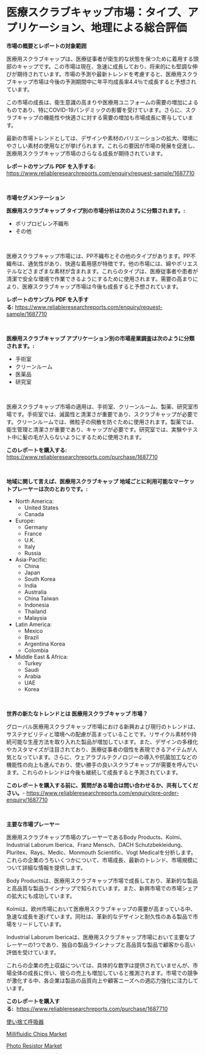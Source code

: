 <p><h1>医療スクラブキャップ市場：タイプ、アプリケーション、地理による総合評価</h1></p><p><strong>市場の概要とレポートの対象範囲</strong></p>
<p><p>医療用スクラブキャップは、医療従事者が衛生的な状態を保つために着用する頭部のキャップです。この市場は現在、急速に成長しており、将来的にも堅調な伸びが期待されています。市場の予測や最新トレンドを考慮すると、医療用スクラブキャップ市場は今後の予測期間中に年平均成長率4.4％で成長すると予想されています。 </p><p>この市場の成長は、衛生意識の高まりや医療用ユニフォームの需要の増加によるものであり、特にCOVID-19パンデミックの影響を受けています。さらに、スクラブキャップの機能性や快適さに対する需要の増加も市場成長に寄与しています。</p><p>最新の市場トレンドとしては、デザインや素材のバリエーションの拡大、環境にやさしい素材の使用などが挙げられます。これらの要因が市場の発展を促進し、医療用スクラブキャップ市場のさらなる成長が期待されています。</p></p>
<p><strong>レポートのサンプル PDF を入手する:</strong> <a href="https://www.reliableresearchreports.com/enquiry/request-sample/1687710">https://www.reliableresearchreports.com/enquiry/request-sample/1687710</a></p>
<p>&nbsp;</p>
<p><strong>市場セグメンテーション</strong></p>
<p><strong>医療用スクラブキャップ タイプ別の市場分析は次のように分類されます。:</strong></p>
<p><ul><li>ポリプロピレン不織布</li><li>その他</li></ul></p>
<p>&nbsp;</p>
<p><p>医療スクラブキャップ市場には、PP不織布とその他のタイプがあります。PP不織布は、通気性があり、快適な着用感が特徴です。他の市場には、綿やポリエステルなどさまざまな素材が含まれます。これらのタイプは、医療従事者や患者が清潔で安全な環境で作業できるようにするために使用されます。需要の高まりにより、医療スクラブキャップ市場は今後も成長すると予想されています。</p></p>
<p><strong>レポートのサンプル PDF を入手する:</strong>&nbsp;<a href="https://www.reliableresearchreports.com/enquiry/request-sample/1687710">https://www.reliableresearchreports.com/enquiry/request-sample/1687710</a></p>
<p>&nbsp;</p>
<p><strong> 医療用スクラブキャップ アプリケーション別の市場産業調査は次のように分類されます。:</strong></p>
<p><ul><li>手術室</li><li>クリーンルーム</li><li>医薬品</li><li>研究室</li></ul></p>
<p>&nbsp;</p>
<p><p>医療スクラブキャップ市場の適用は、手術室、クリーンルーム、製薬、研究室市場です。手術室では、滅菌性と清潔さが重要であり、スクラブキャップが必要です。クリーンルームでは、微粒子の飛散を防ぐために使用されます。製薬では、衛生管理と清潔さが重要であり、キャップが必要です。研究室では、実験やテスト中に髪の毛が入らないようにするために使用されます。</p></p>
<p><strong>このレポートを購入する:</strong>&nbsp; <a href="https://www.reliableresearchreports.com/purchase/1687710">https://www.reliableresearchreports.com/purchase/1687710</a></p>
<p>&nbsp;</p>
<p><strong>地域に関して言えば、医療用スクラブキャップ 地域ごとに利用可能なマーケットプレーヤーは次のとおりです。:</strong></p>
<p><ul>
    <li>
        North America:
        <ul>
            <li>United States</li>
            <li>Canada</li>
        </ul>
    </li>
    <li>
        Europe:
        <ul>
            <li>Germany</li>
            <li>France</li>
            <li>U.K.</li>
            <li>Italy</li>
            <li>Russia</li>
        </ul>
    </li>
    <li>
        Asia-Pacific:
        <ul>
            <li>China</li>
            <li>Japan</li>
            <li>South Korea</li>
            <li>India</li>
            <li>Australia</li>
            <li>China Taiwan</li>
            <li>Indonesia</li>
            <li>Thailand</li>
            <li>Malaysia</li>
        </ul>
    </li>
    <li>
        Latin America:
        <ul>
            <li>Mexico</li>
            <li>Brazil</li>
            <li>Argentina Korea</li>
            <li>Colombia</li>
        </ul>
    </li>
    <li>
        Middle East & Africa:
        <ul>
            <li>Turkey</li>
            <li>Saudi</li>
            <li>Arabia</li>
            <li>UAE</li>
            <li>Korea</li>
        </ul>
    </li>
    </ul></p>
<p>&nbsp;</p>
<p><strong>世界の新たなトレンドとは 医療用スクラブキャップ 市場？</strong></p>
<p><p>グローバル医療用スクラブキャップ市場における新興および現行のトレンドは、サステナビリティと環境への配慮が高まっていることです。リサイクル素材や持続可能な生産方法を取り入れた製品が増加しています。また、デザインの多様化やカスタマイズが注目されており、医療従事者の個性を表現できるアイテムが人気となっています。さらに、ウェアラブルテクノロジーの導入や抗菌加工などの機能性の向上も進んでおり、使い勝手の良いスクラブキャップが需要を呼んでいます。これらのトレンドは今後も継続して成長すると予測されています。</p></p>
<p><strong>このレポートを購入する前に、質問がある場合は問い合わせるか、共有してください。</strong>- <a href="https://www.reliableresearchreports.com/enquiry/pre-order-enquiry/1687710">https://www.reliableresearchreports.com/enquiry/pre-order-enquiry/1687710</a></p>
<p>&nbsp;</p>
<p><strong>主要な市場プレーヤー</strong></p>
<p><p>医療用スクラブキャップ市場のプレーヤーであるBody Products、Kolmi、Industrial Laborum Iberica、Franz Mensch、DACH Schutzbekleidung、Pluritex、Rays、Medic、Monmouth Scientific、Vogt Medicalを分析します。これらの企業のうちいくつかについて、市場成長、最新のトレンド、市場規模について詳細な情報を提供します。</p><p>Body Productsは、医療用スクラブキャップ市場で成長しており、革新的な製品と高品質な製品ラインナップで知られています。また、新興市場での市場シェアの拡大にも成功しています。</p><p>Kolmiは、欧州市場において医療用スクラブキャップの需要が高まっている中、急速な成長を遂げています。同社は、革新的なデザインと耐久性のある製品で市場をリードしています。</p><p>Industrial Laborum Ibericaは、医療用スクラブキャップ市場において主要なプレーヤーの1つであり、独自の製品ラインナップと高品質な製品で顧客から高い評価を受けています。</p><p>これらの企業の売上収益については、具体的な数字は提供されていませんが、市場全体の成長に伴い、彼らの売上も増加していると推測されます。市場での競争が激化する中、各企業は製品の品質向上や顧客ニーズへの適応力強化に注力しています。</p></p>
<p><strong>このレポートを購入する:</strong>&nbsp;&nbsp;<a href="https://www.reliableresearchreports.com/purchase/1687710">https://www.reliableresearchreports.com/purchase/1687710</a></p>
<p><p><a href="https://medium.com/@rudysimonis2023/%E4%BD%BF%E3%81%84%E6%8D%A8%E3%81%A6%E5%BC%8F%E5%91%BC%E5%90%B8%E5%99%A8%E5%B8%82%E5%A0%B4%E3%81%AF-%E3%82%B7%E3%82%A7%E3%82%A2-%E3%82%B5%E3%82%A4%E3%82%BA-%E3%81%8A%E3%82%88%E3%81%B32031%E5%B9%B4%E3%81%BE%E3%81%A7%E3%81%AE%E4%BA%88%E6%B8%AC%E3%81%AB%E7%84%A6%E7%82%B9%E3%82%92%E5%BD%93%E3%81%A6%E3%81%A6%E3%81%84%E3%81%BE%E3%81%99-22255afd53b7">使い捨て呼吸器</a></p><p><a href="https://github.com/timeliteaut/Market-Research-Report-List-2/blob/main/millifluidic-chips-market.md">Millifluidic Chips Market</a></p><p><a href="https://github.com/seekum/Market-Research-Report-List-2/blob/main/photo-resistor-market.md">Photo Resistor Market</a></p></p>